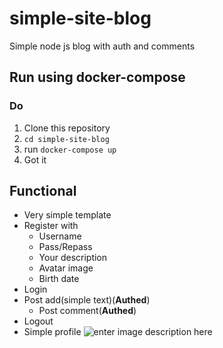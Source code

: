 # simple-site-blog
Simple node js blog with auth and comments
## Run using docker-compose
 ### Do
 1) Clone this repository
 2) `cd simple-site-blog`
3) run `docker-compose up`
4) Got it
## Functional

 - Very simple template
 - Register with
	 - Username
	 - Pass/Repass
	 - Your description
	 - Avatar image
	 - Birth date
- Login
- Post add(simple text)(**Authed**)
	- Post comment(**Authed**)
- Logout
- Simple profile
![enter image description here](https://i.imgur.com/H4Q6YFp.png)
